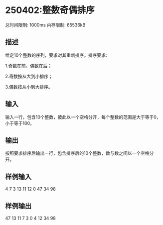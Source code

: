 # 250402:整数奇偶排序
总时间限制: 1000ms 内存限制: 65536kB
## 描述
给定10个整数的序列，要求对其重新排序。排序要求:

1.奇数在前，偶数在后；

2.奇数按从大到小排序；

3.偶数按从小到大排序。

## 输入
输入一行，包含10个整数，彼此以一个空格分开，每个整数的范围是大于等于0，小于等于100。
## 输出
按照要求排序后输出一行，包含排序后的10个整数，数与数之间以一个空格分开。
## 样例输入
4 7 3 13 11 12 0 47 34 98
## 样例输出
47 13 11 7 3 0 4 12 34 98